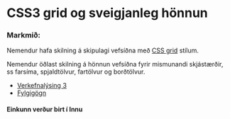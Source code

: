 # CSS3 grid og sveigjanleg hönnun

### Markmið:
Nemendur hafa skilning á skipulagi vefsíðna með [CSS grid](https://gridbyexample.com) stílum.

Nemendur öðlast skilning á hönnun vefsíðna fyrir mismunandi skjástærðir, ss farsíma, spjaldtölvur, fartölvur og borðtölvur.

* [Verkefnalýsing 3](https://github.com/vefgrunnur/Verkefni/blob/main/Verkefni-3/Verkefni_3.pdf)
* [Fylgigögn](https://github.com/vefgrunnur/Namsefni/tree/main/Namsefni-3)



#### Einkunn verður birt í Innu



